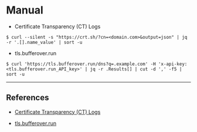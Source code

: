 # Manual

- Certificate Transparency (CT) Logs

`$ curl --silent -s "https://crt.sh/?cn=<domain.com>&output=json" | jq -r '.[].name_value' | sort -u`

- tls.bufferover.run

```
$ curl 'https://tls.bufferover.run/dns?q=.example.com' -H 'x-api-key: <tls.bufferover.run_API_key>' | jq -r .Results[] | cut -d ',' -f5 | sort -u
```

---
## References

- [Certificate Transparency (CT) Logs](https://crt.sh)

- [tls.bufferover.run](https://tls.bufferover.run/)